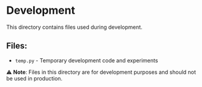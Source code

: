 # Development

This directory contains files used during development.

## Files:
- `temp.py` - Temporary development code and experiments

⚠️ **Note**: Files in this directory are for development purposes and should not be used in production.
